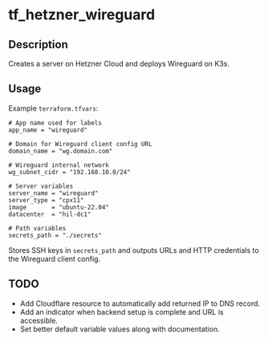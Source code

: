 # tf_hetzner_wireguard

## Description

Creates a server on Hetzner Cloud and deploys Wireguard on K3s.

## Usage

Example `terraform.tfvars`:

```
# App name used for labels
app_name = "wireguard"

# Domain for Wireguard client config URL
domain_name = "wg.domain.com"

# Wireguard internal network
wg_subnet_cidr = "192.168.10.0/24"

# Server variables
server_name = "wireguard"
server_type = "cpx11"
image       = "ubuntu-22.04"
datacenter  = "hil-dc1"

# Path variables
secrets_path = "./secrets"
```

Stores SSH keys in `secrets_path` and outputs URLs and HTTP credentials to the Wireguard client config.

## TODO

* Add Cloudflare resource to automatically add returned IP to DNS record.
* Add an indicator  when backend setup is complete and URL is accessible.
* Set better default variable values along with documentation.
